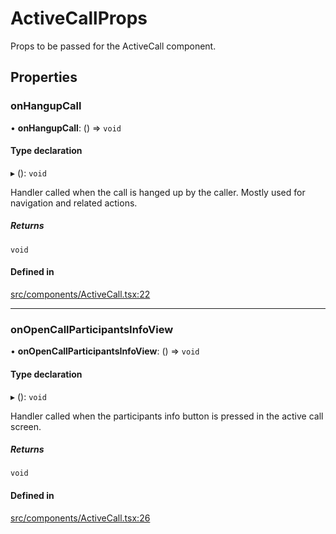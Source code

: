 # ActiveCallProps

Props to be passed for the ActiveCall component.

## Properties

### onHangupCall

• **onHangupCall**: () => `void`

#### Type declaration

▸ (): `void`

Handler called when the call is hanged up by the caller. Mostly used for navigation and related actions.

##### Returns

`void`

#### Defined in

[src/components/ActiveCall.tsx:22](https://github.com/GetStream/stream-video-js/blob/a5ad0d43/packages/react-native-sdk/src/components/ActiveCall.tsx#L22)

___

### onOpenCallParticipantsInfoView

• **onOpenCallParticipantsInfoView**: () => `void`

#### Type declaration

▸ (): `void`

Handler called when the participants info button is pressed in the active call screen.

##### Returns

`void`

#### Defined in

[src/components/ActiveCall.tsx:26](https://github.com/GetStream/stream-video-js/blob/a5ad0d43/packages/react-native-sdk/src/components/ActiveCall.tsx#L26)
